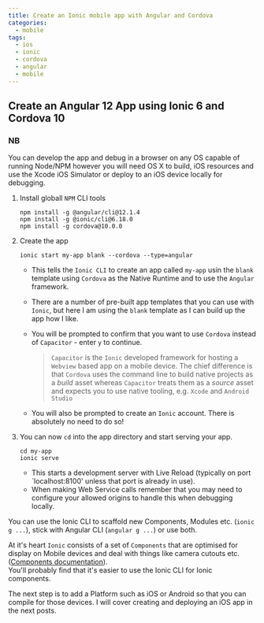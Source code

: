 ```yaml
---
title: Create an Ionic mobile app with Angular and Cordova
categories:
  - mobile
tags:
  - ios
  - ionic
  - cordova
  - angular
  - mobile
---
```


## Create an Angular 12 App using Ionic 6 and Cordova 10

### NB
You can develop the app and debug in a browser on any OS capable of running Node/NPM however you will need OS X to build, iOS resources and use the Xcode iOS Simulator or deploy to an iOS device locally for debugging.

1. Install globall `NPM` CLI tools

    ```shell
    npm install -g @angular/cli@12.1.4
    npm install -g @ionic/cli@6.18.0
    npm install -g cordova@10.0.0
    ```

1. Create the app

    ```shell
    ionic start my-app blank --cordova --type=angular
    ```

    * This tells the `Ionic CLI` to create an app called `my-app` usin the `blank` template using `Cordova` as the Native Runtime and to use the `Angular` framework.

    * There are a number of pre-built app templates that you can use with `Ionic`, but here I am using the `blank` template as I can build up the app how I like.
    
    * You will be prompted to confirm that you want to use `Cordova` instead of `Capacitor` - enter `y` to continue.

        > `Capacitor` is the `Ionic` developed framework for hosting a `Webview` based app on a mobile device.
        > The chief difference is that `Cordova` uses the command line to build native projects as a _build_ asset whereas `Capacitor` treats them as a _source_ asset and expects you to use native tooling, e.g. `Xcode` and `Android Studio` 
    
    * You will also be prompted to create an `Ionic` account. There is absolutely no need to do so!

1. You can now `cd` into the app directory and start serving your app.

    ```shell
    cd my-app
    ionic serve
    ```

    * This starts a development server with Live Reload (typically on port `localhost:8100' unless that port is already in use).
    * When making Web Service calls remember that you may need to configure your allowed origins to handle this when debugging locally.

You can use the Ionic CLI to scaffold new Components, Modules etc. (`ionic g ...`), stick with Angular CLI (`angular g ...`) or use both.

At it's heart `Ionic` consists of a set of `Components` that are optimised for display on Mobile devices and deal with things like camera cutouts etc. ([Components documentation](https://ionicframework.com/docs/components)).
    <br/>You'll probably find that it's easier to use the Ionic CLI for Ionic components.

The next step is to add a Platform such as iOS or Android so that you can compile for those devices. I will cover creating and deploying an iOS app in the next posts.